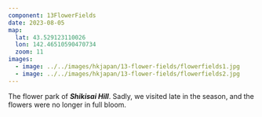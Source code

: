 ```yaml
---
component: 13FlowerFields
date: 2023-08-05
map:
  lat: 43.529123110026
  lon: 142.46510590470734
  zoom: 11
images:
  - image: ../../images/hkjapan/13-flower-fields/flowerfields1.jpg
  - image: ../../images/hkjapan/13-flower-fields/flowerfields2.jpg
---
```


The flower park of _**Shikisai Hill**_. Sadly, we visited late in the season, and the flowers were no longer in full bloom.